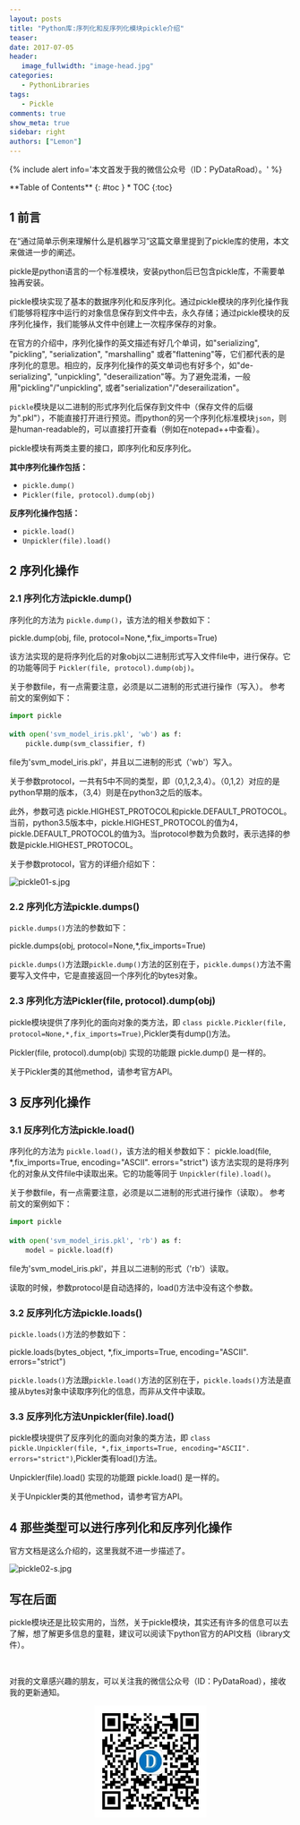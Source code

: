 ```yaml
---
layout: posts
title: "Python库:序列化和反序列化模块pickle介绍"
teaser:
date: 2017-07-05
header:
   image_fullwidth: "image-head.jpg"
categories:
   - PythonLibraries
tags:
   - Pickle
comments: true
show_meta: true
sidebar: right
authors: ["Lemon"]
---
```





{% include alert info='本文首发于我的微信公众号（ID：PyDataRoad）。' %}


<div class="panel radius" markdown="1">
**Table of Contents**
{: #toc }
*  TOC
{:toc}
</div>






## 1 前言

在“通过简单示例来理解什么是机器学习”这篇文章里提到了pickle库的使用，本文来做进一步的阐述。

pickle是python语言的一个标准模块，安装python后已包含pickle库，不需要单独再安装。

pickle模块实现了基本的数据序列化和反序列化。通过pickle模块的序列化操作我们能够将程序中运行的对象信息保存到文件中去，永久存储；通过pickle模块的反序列化操作，我们能够从文件中创建上一次程序保存的对象。

在官方的介绍中，序列化操作的英文描述有好几个单词，如"serializing", "pickling", "serialization", "marshalling" 或者"flattening"等，它们都代表的是序列化的意思。相应的，反序列化操作的英文单词也有好多个，如"de-serializing", "unpickling", "deserailization"等。为了避免混淆，一般用"pickling"/"unpickling", 或者"serialization"/"deserailization"。

`pickle`模块是以二进制的形式序列化后保存到文件中（保存文件的后缀为".pkl"），不能直接打开进行预览。而python的另一个序列化标准模块`json`，则是human-readable的，可以直接打开查看（例如在notepad++中查看）。


pickle模块有两类主要的接口，即序列化和反序列化。

**其中序列化操作包括：**
* `pickle.dump()`
* `Pickler(file, protocol).dump(obj)`

**反序列化操作包括：**
* `pickle.load()`
* `Unpickler(file).load()`


## 2 序列化操作

### 2.1 序列化方法pickle.dump()
序列化的方法为 `pickle.dump()`，该方法的相关参数如下：

pickle.dump(obj, file, protocol=None,\*,fix_imports=True)

该方法实现的是将序列化后的对象obj以二进制形式写入文件file中，进行保存。它的功能等同于 `Pickler(file, protocol).dump(obj)`。

关于参数file，有一点需要注意，必须是以二进制的形式进行操作（写入）。
参考前文的案例如下：

```python
import pickle

with open('svm_model_iris.pkl', 'wb') as f:
    pickle.dump(svm_classifier, f)
```

file为'svm\_model\_iris.pkl'，并且以二进制的形式（'wb'）写入。


关于参数protocol，一共有5中不同的类型，即（0,1,2,3,4）。（0,1,2）对应的是python早期的版本，（3,4）则是在python3之后的版本。

此外，参数可选 pickle.HIGHEST\_PROTOCOL和pickle.DEFAULT\_PROTOCOL。当前，python3.5版本中，pickle.HIGHEST\_PROTOCOL的值为4，pickle.DEFAULT\_PROTOCOL的值为3。当protocol参数为负数时，表示选择的参数是pickle.HIGHEST\_PROTOCOL。

关于参数protocol，官方的详细介绍如下：


![pickle01-s.jpg](http://upload-images.jianshu.io/upload_images/5462537-a0c85d4a9dafbc0d.jpg?imageMogr2/auto-orient/strip%7CimageView2/2/w/1240)


### 2.2 序列化方法pickle.dumps()
`pickle.dumps()`方法的参数如下：

pickle.dumps(obj, protocol=None,\*,fix_imports=True)

`pickle.dumps()`方法跟`pickle.dump()`方法的区别在于，`pickle.dumps()`方法不需要写入文件中，它是直接返回一个序列化的bytes对象。

### 2.3 序列化方法Pickler(file, protocol).dump(obj)

pickle模块提供了序列化的面向对象的类方法，即 `class pickle.Pickler(file, protocol=None,*,fix_imports=True)`,Pickler类有dump()方法。

Pickler(file, protocol).dump(obj) 实现的功能跟 pickle.dump() 是一样的。

关于Pickler类的其他method，请参考官方API。

## 3 反序列化操作
### 3.1 反序列化方法pickle.load()
序列化的方法为 `pickle.load()`，该方法的相关参数如下：
pickle.load(file, \*,fix_imports=True, encoding="ASCII". errors="strict")
该方法实现的是将序列化的对象从文件file中读取出来。它的功能等同于 `Unpickler(file).load()`。

关于参数file，有一点需要注意，必须是以二进制的形式进行操作（读取）。
参考前文的案例如下：

```python
import pickle

with open('svm_model_iris.pkl', 'rb') as f:
    model = pickle.load(f)
```

file为'svm\_model\_iris.pkl'，并且以二进制的形式（'rb'）读取。


读取的时候，参数protocol是自动选择的，load()方法中没有这个参数。

### 3.2 反序列化方法pickle.loads()
`pickle.loads()`方法的参数如下：

pickle.loads(bytes_object, \*,fix_imports=True, encoding="ASCII". errors="strict")

`pickle.loads()`方法跟`pickle.load()`方法的区别在于，`pickle.loads()`方法是直接从bytes对象中读取序列化的信息，而非从文件中读取。

### 3.3 反序列化方法Unpickler(file).load()

pickle模块提供了反序列化的面向对象的类方法，即 `class pickle.Unpickler(file, *,fix_imports=True, encoding="ASCII". errors="strict")`,Pickler类有load()方法。

Unpickler(file).load() 实现的功能跟 pickle.load() 是一样的。

关于Unpickler类的其他method，请参考官方API。

## 4 那些类型可以进行序列化和反序列化操作

官方文档是这么介绍的，这里我就不进一步描述了。


![pickle02-s.jpg](http://upload-images.jianshu.io/upload_images/5462537-2a37d3b7d461b55b.jpg?imageMogr2/auto-orient/strip%7CimageView2/2/w/1240)



## 写在后面

pickle模块还是比较实用的，当然，关于pickle模块，其实还有许多的信息可以去了解，想了解更多信息的童鞋，建议可以阅读下python官方的API文档（library文件）。


<br>

对我的文章感兴趣的朋友，可以关注我的微信公众号（ID：PyDataRoad），接收我的更新通知。

<div align="center">
    <img src="/images/qrcode.jpg" width="200">
</div>
